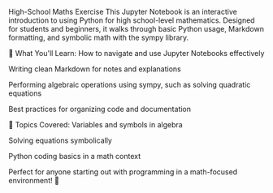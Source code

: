 High-School Maths Exercise
This Jupyter Notebook is an interactive introduction to using Python for high school-level mathematics. Designed for students and beginners, it walks through basic Python usage, Markdown formatting, and symbolic math with the sympy library.

📌 What You'll Learn:
How to navigate and use Jupyter Notebooks effectively

Writing clean Markdown for notes and explanations

Performing algebraic operations using sympy, such as solving quadratic equations

Best practices for organizing code and documentation

🧠 Topics Covered:
Variables and symbols in algebra

Solving equations symbolically

Python coding basics in a math context

Perfect for anyone starting out with programming in a math-focused environment! 🚀

